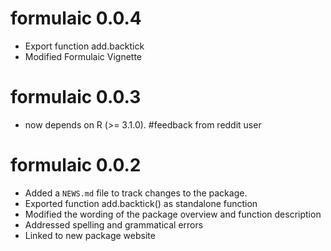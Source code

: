 # formulaic 0.0.4
* Export function add.backtick 
* Modified Formulaic Vignette


# formulaic 0.0.3

* now depends on R (>= 3.1.0). #feedback from reddit user 

# formulaic 0.0.2

* Added a `NEWS.md` file to track changes to the package.
* Exported function add.backtick() as standalone function
* Modified the wording of the package overview and function description
* Addressed spelling and grammatical errors
* Linked to new package website

